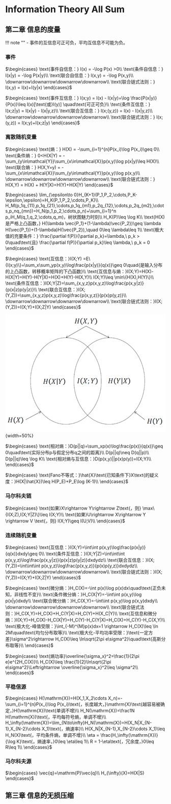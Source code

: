 # Information Theory All Sum

## 第二章 信息的度量

!!! note ""
    - 事件的互信息可正可负，平均互信息不可能为负。

### 事件

$\begin{cases}
    \text{事件自信息：} I(x) = -\log P(x) >0\\
    \text{条件自信息：} I(x|y) = -\log P(x|y)\\
    \text{联合自信息：} I(x,y) = -\log P(x,y)\\
    \downarrow\downarrow\downarrow\downarrow\\
    \text{联合链式法则：} I(x,y) = I(x)+I(y|x)
\end{cases}$

$\begin{cases}
    \text{事件互信息：} I(x;y) = I(x) - I(x|y)=\log \frac{P(x|y)}{P(x)}\leq I(x)[\text{或}I(y)] \quad\text{可正可负}\\
    \text{条件互信息：} I(x;z|y) = I(x|y) - I(x|y,z)\\
    \text{联合互信息：} I(x;(y,z)) = I(x) - I(x|y,z)\\
    \downarrow\downarrow\downarrow\downarrow\\
    \text{联合链式法则：} I(x;(y,z)) = I(x;y)+I(x;z|y)
    \end{cases}$

### 离散随机变量

$\begin{cases}
    \text{熵：} H(X) = -\sum_{i=1}^{n}P(x_i)\log P(x_i)\geq 0\\
    \text{条件熵：} 0<H(X|Y) = -\sum_{y\in\mathcal{Y}}\sum_{x\in\mathcal{X}}p(x,y)\log p(x|y)\leq H(X)\\
    \text{联合熵：} H(X,Y=y) = -\sum_{x\in\mathcal{X}}\sum_{y\in\mathcal{Y}}p(x,y)\log p(x,y)\\
    \downarrow\downarrow\downarrow\downarrow\\
    \text{联合链式法则：} H(X,Y) = H(X) + H(Y|X)=H(Y)+H(X|Y)
\end{cases}$

$\begin{cases}
\lim_{\epsilon\to 0}H_{K+1}(P_1,P_2,\cdots,P_K-\epsilon,\epsilon)=H_K(P_1,P_2,\cdots,P_K)\\
H_M(p_1q_{11},p_1q_{21},\cdots,p_1q_{m1},p_2q_{12},\cdots,p_2q_{m2},\cdots,p_nq_{mn})=H_N(p_1,p_2,\cdots,p_n)+\sum_{i=1}^n p_iH_M(q_1,q_2,\cdots,q_m)，树状图魅力时刻\\
H_K(P)\leq \log K\\
\text{H(X)是严格上凸函数，} H(\lambda \vec{P_1}+(1-\lambda)\vec{P_2})\geq \lambda H(\vec{P_1})+(1-\lambda)H(\vec{P_2}),\quad 0\leq \lambda\leq 1\\
\text{极大值的充要条件：}
\frac{\partial f(P)}{\partial p_k}=\lambda,\ p_k > 0\quad\text{且}
\frac{\partial f(P)}{\partial p_k}\leq \lambda,\  p_k = 0
\end{cases}$

$\begin{cases}
\text{互信息：}I(X;Y) =E\{I(x;y)\}=\sum_x\sum_yp(x,y)\log\frac{p(x|y)}{q(x)}\geq 0\quad{是输入分布的上凸函数，转移概率矩阵的下凸函数}\\
\text{互信息与熵：}I(X;Y)=H(X)-H(X|Y)=H(Y)-H(Y|X)=H(X)+H(Y)-H(X,Y)\\
I(X;Y)\leq \min\{H(X),H(Y)\}\\
\text{条件互信息：}I(X;Y|Z)=\sum_{x,y,z}p(x,y,z)\log\frac{p(x,y|z)}{p(x|z)p(y|z)}\\
\text{联合互信息：}I(X;(Y,Z))=\sum_{x,y,z}p(x,y,z)\log\frac{p(x,y,z)}{p(x)p(y,z)}\\
\downarrow\downarrow\downarrow\downarrow\\
\text{联合链式法则：}I(X;(Y,Z))=I(X;Y)+I(X;Z|Y)
\end{cases}$

![alt text](images/image-47.png){width=50%}

$\begin{cases}
\text{相对熵：}D(p||q)=\sum_xp(x)\log\frac{p(x)}{q(x)}\geq 0\quad\text{实际分布p与假定分布q之间的距离}\\
D(p||q)\neq D(q||p)\\
D(p||q)\leq \log K\\
\text{相对熵与互信息：}D(p(x,y)||p(x)p(y))=I(X;Y)\\
\end{cases}$

$\begin{cases}
\text{Fano不等式：}\hat{X}\text{已知条件下}X\text{的疑义度：}H(X|\hat{X})\leq H(P_E)+P_E\log (K-1)\\
\end{cases}$

### 马尔科夫链

$\begin{cases}
\text{如果}X\rightarrow Y\rightarrow Z\text{，则} \max\{I(X;Z),I(X;Y|Z)\}\leq I(X;Y)\\
\text{如果}U\rightarrow X\rightarrow Y \rightarrow V \text{，则} I(X;Y)\geq I(U;V)\\
\end{cases}$

### 连续随机变量

$\begin{cases}
\text{互信息：}I(X;Y)=\int\int p(x,y)\log\frac{p(x|y)}{q(x)}dxdy\geq 0\\
\text{条件互信息：}I(X;Y|Z)=\int\int\int p(x,y,z)\log\frac{p(x,y|z)}{p(x|z)p(y|z)}dxdydz\\
\text{联合互信息：}I(X;(Y,Z))=\int\int\int p(x,y,z)\log\frac{p(x,y,z)}{p(x)p(y,z)}dxdydz\\
\downarrow\downarrow\downarrow\downarrow\\
\text{联合链式法则：}I(X;(Y,Z))=I(X;Y)+I(X;Z|Y)
\end{cases}$

$\begin{cases}
\text{微分熵：}H_C(X)=-\int p(x)\log p(x)dx\quad\text{正负未知，非线性不变}\\
\text{条件微分熵：}H_C(X|Y)=-\int\int p(x,y)\log p(x|y)dxdy\\
\text{联合微分熵：}H_C(X,Y)=-\int\int p(x,y)\log p(x,y)dxdy\\
\downarrow\downarrow\downarrow\downarrow\\
\text{联合链式法则：}H_C(X,Y)=H_C(X)+H_C(Y|X)=H_C(Y)+H(X_C|Y)\\
\text{互信息和微分熵：}I(X;Y)=H_C(X)-H_C(X|Y)=H_C(Y)-H_C(Y|X)=H_C(X)+H_C(Y)-H_C(X,Y)\\
\text{极大化-峰值受限：}\int_{-M}^{M}p(x)dx=1 \rightarrow H_C(X)\leq \ln 2M\quad\text{均匀分布取等}\\
\text{极大化-平均功率受限：}\text{一定方差}\sigma^2\rightarrow H_C(X)\leq \ln\sqrt{2\pi e\sigma^2}\quad\text{高斯分布取等}\\
\end{cases}$

$\begin{cases}
\text{熵功率}\overline{\sigma_x}^2=\frac{1}{2\pi e}e^{2H_C(X)}\\
H_C(X)\leq \frac{1}{2}\ln\sqrt{2\pi e\sigma^2}\Leftrightarrow \overline{\sigma_x}^2\leq \sigma^2\\
\end{cases}$

### 平稳信源

$\begin{cases}
H(\mathrm{X})=H(X_1,X_2\cdots X_n)=-\sum_{i=1}^{n}P(x_i)\log P(x_i)\text{，长度越大，}\mathrm{X}\text{越容易被确定，}H(\mathrm{X})\text{单调不增}\\
H_N(\mathrm{X})=\frac1N H(\mathrm{X})\text{，平均每符号熵，单调不增}\\
H_\infty(\mathrm{X})=\lim_{N\to\infty}H_N(\mathrm{X})=H(X_N|X_{N-1},X_{N-2}\cdots X_1)\text{，熵速率}\\
H(X_N|X_{N-1},X_{N-2}\cdots X_1)\leq H_N(X)\text{，平均条件熵，单调不增}\\
\eta = \frac{H_\infty(\mathrm{X})}{\log K}\text{，熵速率，}0\leq \eta\leq 1\\
R = 1-\eta\text{，冗余度，}0\leq R\leq 1\\
\end{cases}$

### 马尔科夫源

$\begin{cases}
\vec{q}=\mathrm{P}\vec{q}\\
H_{\infty}(X)=H(X|S)
\end{cases}$

## 第三章 信息的无损压缩